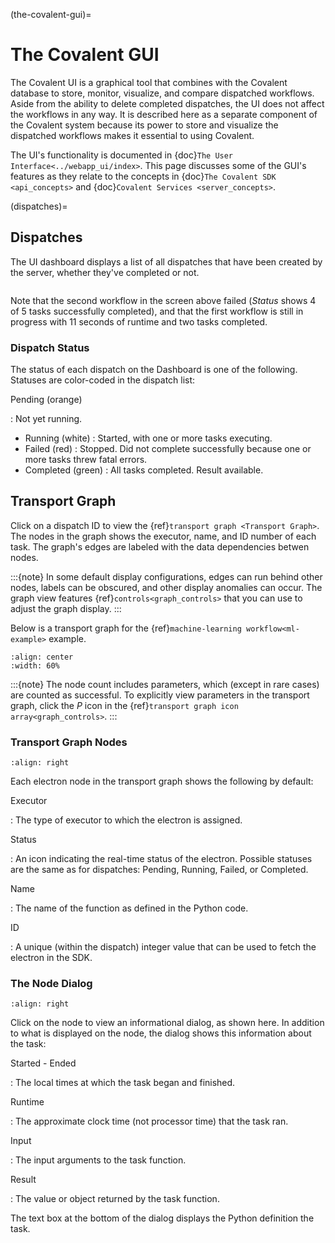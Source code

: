 (the-covalent-gui)=

# The Covalent GUI

The Covalent UI is a graphical tool that combines with the Covalent database to store, monitor, visualize, and compare dispatched workflows. Aside from the ability to delete completed dispatches, the UI does not affect the workflows in any way. It is described here as a separate component of the Covalent system because its power to store and visualize the dispatched workflows makes it essential to using Covalent.

The UI's functionality is documented in {doc}`The User Interface<../webapp_ui/index>`. This page discusses some of the GUI's features as they relate to the concepts in {doc}`The Covalent SDK <api_concepts>` and {doc}`Covalent Services <server_concepts>`.

(dispatches)=

## Dispatches

The UI dashboard displays a list of all dispatches that have been created by the server, whether they've completed or not.

```{image} ./../_static/ui_list_incomplete_and_error.png
```

Note that the second workflow in the screen above failed (*Status* shows 4 of 5 tasks successfully completed), and that the first workflow is still in progress with 11 seconds of runtime and two tasks completed.

### Dispatch Status

The status of each dispatch on the Dashboard is one of the following. Statuses are color-coded in the dispatch list:

Pending (orange)

: Not yet running.

- Running (white)
  : Started, with one or more tasks executing.
- Failed (red)
  : Stopped. Did not complete successfully because one or more tasks threw fatal errors.
- Completed (green)
  : All tasks completed. Result available.

## Transport Graph

Click on a dispatch ID to view the {ref}`transport graph <Transport Graph>`. The nodes in the graph shows the executor, name, and ID number of each task. The graph's edges are labeled with the data dependencies betwen nodes.

:::{note}
In some default display configurations, edges can run behind other nodes, labels can be obscured, and other display anomalies can occur. The graph view features {ref}`controls<graph_controls>` that you can use to adjust the graph display.
:::

Below is a transport graph for the {ref}`machine-learning workflow<ml-example>` example.

```{image} ./images/transport_graph.png
:align: center
:width: 60%
```

:::{note}
The node count includes parameters, which (except in rare cases) are counted as successful. To explicitly view parameters in the transport graph, click the *P* icon in the {ref}`transport graph icon array<graph_controls>`.
:::

### Transport Graph Nodes

```{image} ../_static/electron_node_callout.png
:align: right
```

Each electron node in the transport graph shows the following by default:

Executor

: The type of executor to which the electron is assigned.

Status

: An icon indicating the real-time status of the electron. Possible statuses are the same as for dispatches: Pending, Running, Failed, or Completed.

Name

: The name of the function as defined in the Python code.

ID

: A unique (within the dispatch) integer value that can be used to fetch the electron in the SDK.

### The Node Dialog

```{image} ../_static/electron_detail_dialog.png
:align: right
```

Click on the node to view an informational dialog, as shown here. In addition to what is displayed on the node, the dialog shows this information about the task:

Started - Ended

: The local times at which the task began and finished.

Runtime

: The approximate clock time (not processor time) that the task ran.

Input

: The input arguments to the task function.

Result

: The value or object returned by the task function.

The text box at the bottom of the dialog displays the Python definition the task.
